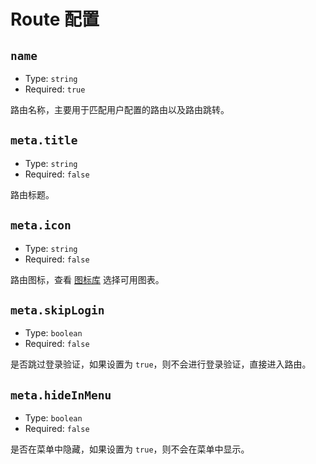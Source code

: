 # Route 配置

## `name`

- Type: `string`
- Required: `true`

路由名称，主要用于匹配用户配置的路由以及路由跳转。

## `meta.title`

- Type: `string`
- Required: `false`

路由标题。

## `meta.icon`

- Type: `string`
- Required: `false`

路由图标，查看 [图标库](https://arco.design/vue/component/icon) 选择可用图表。

## `meta.skipLogin`

- Type: `boolean`
- Required: `false`

是否跳过登录验证，如果设置为 `true`，则不会进行登录验证，直接进入路由。

## `meta.hideInMenu`

- Type: `boolean`
- Required: `false`

是否在菜单中隐藏，如果设置为 `true`，则不会在菜单中显示。
